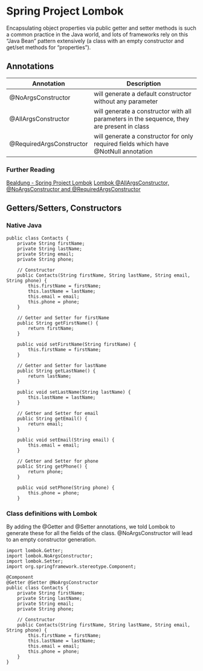 # Spring Project Lombok
Encapsulating object properties via public getter and setter methods is such a common practice in the Java world, and lots of frameworks rely on this “Java Bean” pattern extensively (a class with an empty constructor and get/set methods for “properties”).

## Annotations

| Annotation | Description |
| --- | --- |
| @NoArgsConstructor | will generate a default constructor without any parameter |
| @AllArgsConstructor | will generate a constructor with all parameters in the sequence, they are present in class |
| @RequiredArgsConstructor | will generate a constructor for only required fields which have @NotNull annotation |

### Further Reading
[Bealdung - Spring Project Lombok](https://www.baeldung.com/intro-to-project-lombok)
[Lombok @AllArgsConstructor, @NoArgsConstructor and @RequiredArgsConstructor](http://www.javabyexamples.com/delombok-allargsconstructor-noargsconstructor-and-requiredargsconstructor)

## Getters/Setters, Constructors

### Native Java

```
public class Contacts {
    private String firstName;
    private String lastName;
    private String email;
    private String phone;

    // Constructor
    public Contacts(String firstName, String lastName, String email, String phone) {
        this.firstName = firstName;
        this.lastName = lastName;
        this.email = email;
        this.phone = phone;
    }

    // Getter and Setter for firstName
    public String getFirstName() {
        return firstName;
    }

    public void setFirstName(String firstName) {
        this.firstName = firstName;
    }

    // Getter and Setter for lastName
    public String getLastName() {
        return lastName;
    }

    public void setLastName(String lastName) {
        this.lastName = lastName;
    }

    // Getter and Setter for email
    public String getEmail() {
        return email;
    }

    public void setEmail(String email) {
        this.email = email;
    }

    // Getter and Setter for phone
    public String getPhone() {
        return phone;
    }

    public void setPhone(String phone) {
        this.phone = phone;
    }
```

### Class definitions with Lombok

By adding the @Getter and @Setter annotations, we told Lombok to generate these for all the fields of the class. @NoArgsConstructor will lead to an empty constructor generation.

```
import lombok.Getter;
import lombok.NoArgsConstructor;
import lombok.Setter;
import org.springframework.stereotype.Component;

@Component
@Getter @Setter @NoArgsConstructor
public class Contacts {
    private String firstName;
    private String lastName;
    private String email;
    private String phone;

    // Constructor
    public Contacts(String firstName, String lastName, String email, String phone) {
        this.firstName = firstName;
        this.lastName = lastName;
        this.email = email;
        this.phone = phone;
    }
}
```
